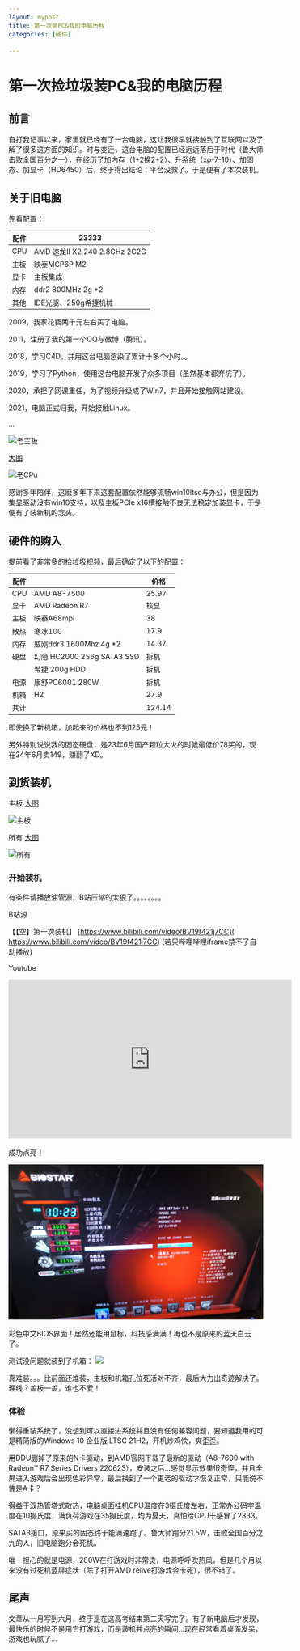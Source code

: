 ```yaml
---
layout: mypost
title: 第一次装PC&我的电脑历程
categories: [硬件]

---
```


# 第一次捡垃圾装PC&我的电脑历程

## 前言

自打我记事以来，家里就已经有了一台电脑，这让我很早就接触到了互联网以及了解了很多这方面的知识。时与变迁，这台电脑的配置已经远远落后于时代（鲁大师击败全国百分之一），在经历了加内存（1+2换2+2）、升系统（xp-7-10）、加固态、加显卡（HD6450）后，终于得出结论：平台没救了。于是便有了本次装机。

## 关于旧电脑

先看配置：

| 配件 | 23333                         |
| ---- | ----------------------------- |
| CPU  | AMD 速龙II X2 240 2.8GHz 2C2G |
| 主板 | 映泰MCP6P M2                  |
| 显卡 | 主板集成                      |
| 内存 | ddr2 800MHz 2g *2             |
| 其他 | IDE光驱、250g希捷机械         |

2009，我家花费两千元左右买了电脑。

2011，注册了我的第一个QQ与微博（腾讯）。

2018，学习C4D，并用这台电脑渲染了累计十多个小时。。

2019，学习了Python，使用这台电脑开发了众多项目（虽然基本都弃坑了）。

2020，承担了网课重任，为了视频升级成了Win7，并且开始接触网站建设。

2021，电脑正式归我，开始接触Linux。

...

![老主板](/posts/2024/001.jpg@800x800)

[大图](/posts/2024/001.jpg)

![老CPu](/posts/2024/002.jpg@400x400)

感谢多年陪伴，这麽多年下来这套配置依然能够流畅win10ltsc与办公，但是因为集显驱动没有win10支持，以及主板PCIe x16槽接触不良无法稳定加装显卡，于是便有了装新机的念头。

## 硬件的购入

提前看了非常多的捡垃圾视频，最后确定了以下的配置：

| 配件 |                            | 价格   |
| ---- | -------------------------- | ------ |
| CPU  | AMD A8-7500                | 25.97  |
| 显卡 | AMD Radeon R7              | 核显   |
| 主板 | 映泰A68mpl                 | 38     |
| 散热 | 寒冰100                    | 17.9   |
| 内存 | 威刚ddr3 1600Mhz 4g *2     | 14.37  |
| 硬盘 | 幻隐 HC2000 256g SATA3 SSD | 拆机   |
|      | 希捷 200g HDD              | 拆机   |
| 电源 | 康舒PC6001 280W            | 拆机   |
| 机箱 | H2                         | 27.9   |
| 共计 |                            | 124.14 |

即使换了新机箱，加起来的价格也不到125元！

另外特别说说我的固态硬盘，是23年6月国产颗粒大火的时候最低价78买的，现在24年6月卖149，赚翻了XD。

## 到货装机

主板 [大图](/posts/2024/003.jpg)

![主板](/posts/2024/003.jpg@400x400)

所有 [大图](/posts/2024/004.jpg)

![所有](/posts/2024/004.jpg@400x400)

### 开始装机

有条件请播放油管源，B站压缩的太狠了。。。。。。。。

B站源

【【空】第一次装机】 [https://www.bilibili.com/video/BV19t421j7CC]( https://www.bilibili.com/video/BV19t421j7CC) (若只哔哩哔哩iframe禁不了自动播放)

Youtube

<iframe width="560" height="315" src="https://www.youtube-nocookie.com/embed/Y46J1B-CdOo?si=klUA9WKxS2mcmRt0" title="YouTube video player" frameborder="0" allow="accelerometer; autoplay; clipboard-write; encrypted-media; gyroscope; picture-in-picture; web-share" referrerpolicy="strict-origin-when-cross-origin" allowfullscreen></iframe>

成功点亮！

![](/posts/2024/005.jpg)

彩色中文BIOS界面！居然还能用鼠标，科技感满满！再也不是原来的蓝天白云了。

测试没问题就装到了机箱：
![](/posts/2024/006.jpg@500x1900)

  真难装。。。比前面还难装，主板和机箱孔位死活对不齐，最后大力出奇迹解决了。理线？盖板一盖，谁也不爱！

### 体验

懒得重装系统了，没想到可以直接进系统并且没有任何兼容问题，要知道我用的可是精简版的Windows 10 企业版 LTSC 21H2，开机炒鸡快，爽歪歪。

用DDU删掉了原来的N卡驱动，到AMD官网下载了最新的驱动（A8-7600 with Radeon™ R7 Series Drivers 220623），安装之后...感觉显示效果很奇怪，并且全屏进入游戏后会出现色彩异常，最后换到了一个更老的驱动才恢复正常，只能说不愧是A卡？

得益于双热管塔式散热，电脑桌面挂机CPU温度在3摄氏度左右，正常办公码字温度在10摄氏度，满负荷游戏在35摄氏度，均为夏天，真怕给CPU干感冒了2333。

SATA3接口，原来买的固态终于能满速跑了。鲁大师跑分21.5W，击败全国百分之九的人，旧电脑跑分会死机。

唯一担心的就是电源，280W在打游戏时非常烫，电源呼呼吹热风，但是几个月以来没有过死机蓝屏症状（除了打开AMD relive打游戏会卡死），很不错了。

## 尾声

文章从一月写到六月，终于是在这高考结束第二天写完了。有了新电脑后才发现，最快乐的时候不是用它打游戏，而是装机并点亮的瞬间...现在经常看着桌面发呆，游戏也玩腻了...